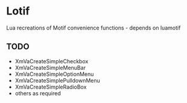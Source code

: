 # Lotif
Lua recreations of Motif convenience functions - depends on luamotif

## TODO

- XmVaCreateSimpleCheckbox
- XmVaCreateSimpleMenuBar
- XmVaCreateSimpleOptionMenu
- XmVaCreateSimplePulldownMenu
- XmVaCreateSimpleRadioBox
- others as required
